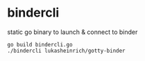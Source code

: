 # bindercli

static go binary to launch &amp; connect to binder 

```
go build bindercli.go
./bindercli lukasheinrich/gotty-binder
```
